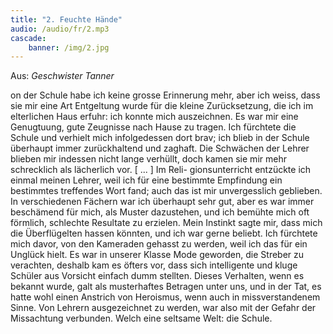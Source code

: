 ```yaml
---
title: "2. Feuchte Hände"
audio: /audio/fr/2.mp3
cascade:
    banner: /img/2.jpg
---
```


Aus: *Geschwister Tanner*

on der Schule habe ich keine grosse Erinnerung mehr,
aber ich weiss, dass sie mir eine Art Entgeltung wurde für die
kleine Zurücksetzung, die ich im elterlichen Haus erfuhr: ich
konnte mich auszeichnen. Es war mir eine Genugtuung, gute
Zeugnisse nach Hause zu tragen. Ich fürchtete die Schule und
verhielt mich infolgedessen dort brav; ich blieb in der Schule
überhaupt immer zurückhaltend und zaghaft. Die Schwächen
der Lehrer blieben mir indessen nicht lange verhüllt, doch kamen sie mir mehr schrecklich als lächerlich vor. [ ... ] Im Reli-
gionsunterricht entzückte ich einmal meinen Lehrer, weil ich
für eine bestimmte Empfindung ein bestimmtes treffendes Wort
fand; auch das ist mir unvergesslich geblieben. In verschiedenen Fächern war ich überhaupt sehr gut, aber es war immer
beschämend für mich, als Muster dazustehen, und ich bemühte 
mich oft förmlich, schlechte Resultate zu erzielen. Mein Instinkt sagte mir, dass mich die Überflügelten hassen könnten,
und ich war gerne beliebt. Ich fürchtete mich davor, von den
Kameraden gehasst zu werden, weil ich das für ein Unglück
hielt. Es war in unserer Klasse Mode geworden, die Streber zu
verachten, deshalb kam es öfters vor, dass sich intelligente und
kluge Schüler aus Vorsicht einfach dumm stellten. Dieses Verhalten, wenn es bekannt wurde, galt als musterhaftes Betragen
unter uns, und in der Tat, es hatte wohl einen Anstrich von Heroismus, wenn auch in missverstandenem Sinne. Von Lehrern
ausgezeichnet zu werden, war also mit der Gefahr der Missachtung verbunden. Welch eine seltsame Welt: die Schule.